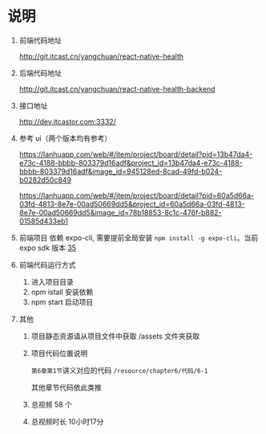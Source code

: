 # 说明

1. 前端代码地址

   http://git.itcast.cn/yangchuan/react-native-health

2. 后端代码地址

   http://git.itcast.cn/yangchuan/react-native-health-backend

3. 接口地址

   http://dev.itcastor.com:3332/

4. 参考 ui（两个版本均有参考）

   https://lanhuapp.com/web/#/item/project/board/detail?pid=13b47da4-e73c-4188-bbbb-803379d16adf&project_id=13b47da4-e73c-4188-bbbb-803379d16adf&image_id=945128ed-8cad-49fd-b024-b0282d50c849

   https://lanhuapp.com/web/#/item/project/board/detail?pid=60a5d66a-03fd-4813-8e7e-00ad50669dd5&project_id=60a5d66a-03fd-4813-8e7e-00ad50669dd5&image_id=78b18853-8c1c-476f-b882-01585d433eb1

5. 前端项目 依赖 expo-cli, 需要提前全局安装 `npm install -g expo-cli`。当前 expo sdk 版本 [35](https://docs.expo.io/versions/v35.0.0/) 

6. 前端代码运行方式

   1. 进入项目目录
   2. npm istall 安装依赖
   3. npm start 启动项目

7. 其他

   1. 项目静态资源请从项目文件中获取 /assets 文件夹获取

   2. 项目代码位置说明 

      `第6章第1节`讲义对应的代码 `/resource/chapter6/代码/6-1 `

      其他章节代码依此类推

   3. 总视频 58 个

   4. 总视频时长 10小时17分

      
